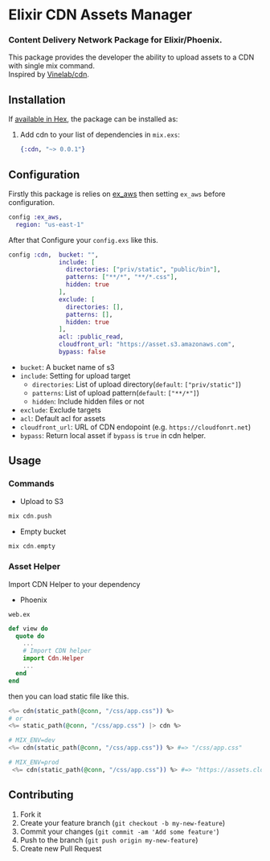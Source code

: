# Elixir CDN Assets Manager

### Content Delivery Network Package for Elixir/Phoenix.

This package provides the developer the ability to upload assets to a CDN with single mix command.  
Inspired by [Vinelab/cdn](https://github.com/Vinelab/cdn).

## Installation

If [available in Hex](https://hex.pm/docs/publish), the package can be installed as:

  1. Add cdn to your list of dependencies in `mix.exs`:

        ```elixir
        {:cdn, "~> 0.0.1"}
        ```

## Configuration

Firstly this package is relies on [ex_aws](https://github.com/CargoSense/ex_aws) then setting `ex_aws` before configuration.

```elixir
config :ex_aws,
  region: "us-east-1"
```

After that Configure your `config.exs` like this.

```elixir
config :cdn,  bucket: "",
              include: [
                directories: ["priv/static", "public/bin"],
                patterns: ["**/*", "**/*.css"],
                hidden: true
              ],
              exclude: [
                directories: [],
                patterns: [],
                hidden: true
              ],
              acl: :public_read,
              cloudfront_url: "https://asset.s3.amazonaws.com",
              bypass: false
```

- `bucket`: A bucket name of s3
- `include`: Setting for upload target
  - `directories`: List of upload directory(`default`: `["priv/static"]`)
  - `patterns`: List of upload pattern(`default`: `["**/*"]`)
  - `hidden`: Include hidden files or not
- `exclude`: Exclude targets
- `acl`: Default acl for assets
- `cloudfront_url`: URL of CDN endopoint (e.g. `https://cloudfonrt.net`)
- `bypass`: Return local asset if `bypass` is `true` in cdn helper.

## Usage

### Commands

- Upload to S3

```elixir
mix cdn.push
```

- Empty bucket

```elixir
mix cdn.empty
```

### Asset Helper

Import CDN Helper to your dependency

- Phoenix

`web.ex`

```elixir
def view do
  quote do
    ...
    # Import CDN helper
    import Cdn.Helper
    ...
  end
end
```

then you can load static file like this.

```elixir
<%= cdn(static_path(@conn, "/css/app.css")) %>
# or
<%= static_path(@conn, "/css/app.css") |> cdn %>

# MIX_ENV=dev
<%= cdn(static_path(@conn, "/css/app.css")) %> #=> "/css/app.css"

# MIX_ENV=prod
 <%= cdn(static_path(@conn, "/css/app.css")) %> #=> "https://assets.cloudfront.net/css/app.css"
```

## Contributing

1. Fork it
2. Create your feature branch (`git checkout -b my-new-feature`)
3. Commit your changes (`git commit -am 'Add some feature'`)
4. Push to the branch (`git push origin my-new-feature`)
5. Create new Pull Request
